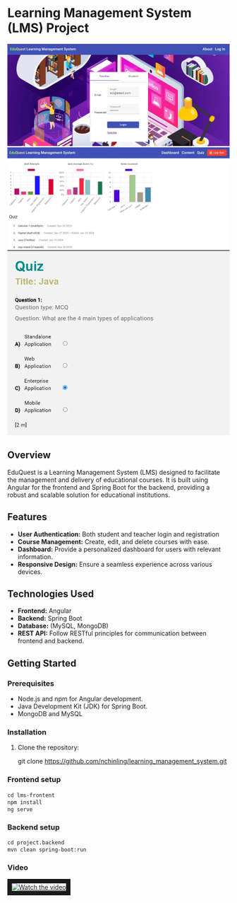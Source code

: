 # Learning Management System (LMS) Project

![alt text](lms2.webp)
![alt text](lms3.webp)
![alt text](studentquiz1.webp)

## Overview

EduQuest is a Learning Management System (LMS) designed to facilitate the management and delivery of educational courses. It is built using Angular for the frontend and Spring Boot for the backend, providing a robust and scalable solution for educational institutions.

## Features

- **User Authentication:** Both student and teacher login and registration 
- **Course Management:** Create, edit, and delete courses with ease.
- **Dashboard:** Provide a personalized dashboard for users with relevant information.
- **Responsive Design:** Ensure a seamless experience across various devices.

## Technologies Used

- **Frontend:** Angular
- **Backend:** Spring Boot
- **Database:** (MySQL, MongoDB)
- **REST API:** Follow RESTful principles for communication between frontend and backend.

## Getting Started

### Prerequisites

- Node.js and npm for Angular development.
- Java Development Kit (JDK) for Spring Boot.
- MongoDB and MySQL 

### Installation

1. Clone the repository:

  
   git clone https://github.com/nchinling/learning_management_system.git

### Frontend setup
  
    cd lms-frontent
    npm install
    ng serve
    

### Backend setup
    cd project.backend
    mvn clean spring-boot:run
  
### Video
<a href="http://www.youtube.com/watch?feature=player_embedded&v=PYoFiQt7LvY" target="_blank">
 <img src="http://img.youtube.com/vi/PYoFiQt7LvY/mqdefault.jpg" alt="Watch the video" width="600" height="400" border="10" />
</a>

